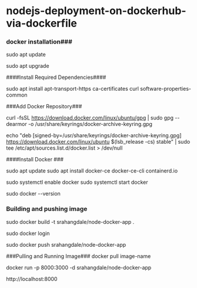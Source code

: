# nodejs-deployment-on-dockerhub-via-dockerfile

### docker installation###

sudo apt update

sudo apt upgrade

####Install Required Dependencies####

sudo apt install apt-transport-https ca-certificates curl software-properties-common

###Add Docker Repository###

curl -fsSL https://download.docker.com/linux/ubuntu/gpg | sudo gpg --dearmor -o /usr/share/keyrings/docker-archive-keyring.gpg

echo "deb [signed-by=/usr/share/keyrings/docker-archive-keyring.gpg] https://download.docker.com/linux/ubuntu $(lsb_release -cs) stable" | sudo tee /etc/apt/sources.list.d/docker.list > /dev/null

 ####Install Docker ###
 
sudo apt update
sudo apt install docker-ce docker-ce-cli containerd.io

sudo systemctl enable docker
sudo systemctl start docker

sudo docker --version

### Building and pushing image ####
sudo docker build -t srahangdale/node-docker-app .

sudo docker login

sudo docker push srahangdale/node-docker-app

###Pulling and Running Image###
docker pull image-name

docker run -p 8000:3000 -d srahangdale/node-docker-app

http://localhost:8000


